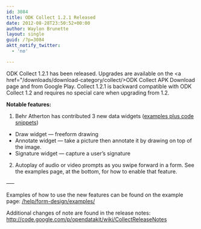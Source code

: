 ```yaml
---
id: 3084
title: ODK Collect 1.2.1 Released
date: 2012-08-28T23:50:52+00:00
author: Waylon Brunette
layout: single
guid: /?p=3084
aktt_notify_twitter:
  - 'no'

---
```

ODK Collect 1.2.1 has been released. Upgrades are available on the <a href="/downloads/download-category/collect/>ODK Collect APK Download</a> page and from Google Play. Collect 1.2.1 is backward compatible with ODK Collect 1.2 and requires no special care when upgrading from 1.2.

**Notable features:**

1) Behr Atherton has contributed 3 new data widgets ([examples plus code snippets](/help/form-design/examples/ "Examples"))

  * Draw widget — freeform drawing
  * Annotate widget — take a picture then annotate it by drawing on top of the image.
  * Signature widget — capture a user’s signature

2) Autoplay of audio or video prompts as you swipe forward in a form. See the examples page, at the bottom, for how to enable that feature.

—–

Examples of how to use the new features can be found on the example page: <a href="/help/form-design/examples/" target="_blank">/help/form-design/examples/</a>

Additional changes of note are found in the release notes: <a href="http://code.google.com/p/opendatakit/wiki/CollectReleaseNotes" target="_blank">http://code.google.com/p/opendatakit/wiki/CollectReleaseNotes</a>

<div>
  <div id=":18a" data-tooltip="Show trimmed content">
    <img src="https://mail.google.com/mail/u/0/images/cleardot.gif" alt="" />
  </div>
</div>
